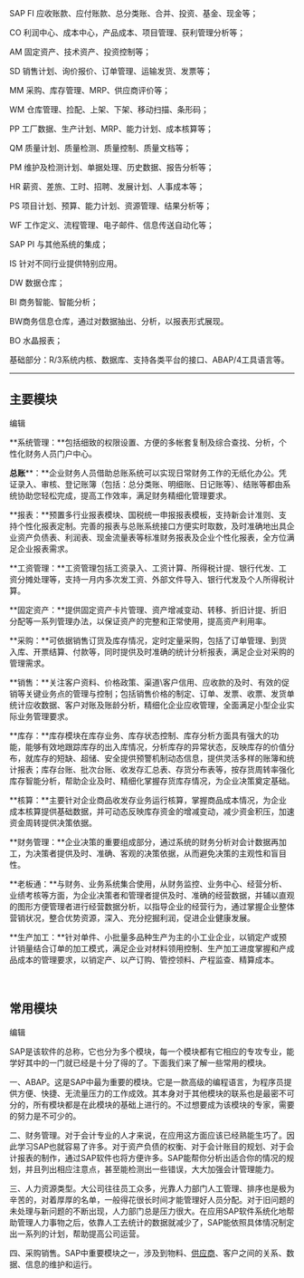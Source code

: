 SAP FI 应收账款、应付账款、总分类账、合并、投资、基金、现金等；

CO 利润中心、成本中心，产品成本、项目管理、获利管理分析等；

AM 固定资产、技术资产、投资控制等；

SD 销售计划、询价报价、订单管理、运输发货、发票等；

MM 采购、库存管理、MRP、供应商评价等；

WM 仓库管理、捡配、上架、下架、移动扫描、条形码；

PP 工厂数据、生产计划、MRP、能力计划、成本核算等；

QM 质量计划、质量检测、质量控制、质量文档等；

PM 维护及检测计划、单据处理、历史数据、报告分析等；

HR 薪资、差旅、工时、招聘、发展计划、人事成本等；

PS 项目计划、预算、能力计划、资源管理、结果分析等；

WF 工作定义、流程管理、电子邮件、信息传送自动化等；

SAP PI 与其他系统的集成；

IS 针对不同行业提供特别应用。

DW 数据仓库；

BI 商务智能、智能分析；

BW商务信息仓库，通过对数据抽出、分析，以报表形式展现。

BO 水晶报表；

基础部分：R/3系统内核、数据库、支持各类平台的接口、ABAP/4工具语言等。



---

## 主要模块

编辑

**系统管理：**包括细致的权限设置、方便的多帐套复制及综合查找、分析，个性化财务人员门户中心。

**总账****：**企业财务人员借助总账系统可以实现日常财务工作的无纸化办公。凭证录入、审核、登记账簿（包括：总分类账、明细账、日记账等）、结账等都由系统协助您轻松完成，提高工作效率，满足财务精细化管理要求。

**报表：**预置多行业报表模块、国税统一申报报表模板，支持新会计准则、支持个性化报表定制。完善的报表与总账系统接口方便实时取数，及时准确地出具企业资产负债表、利润表、现金流量表等标准财务报表及企业个性化报表，全方位满足企业报表需求。

**工资管理：**工资管理包括工资录入、工资计算、所得税计提、银行代发、工资分摊处理等，支持一月内多次发工资、外部文件导入、银行代发及个人所得税计算。

**固定资产：**提供固定资产卡片管理、资产增减变动、转移、折旧计提、折旧分配等一系列管理办法，以保证资产的完整和正常使用，提高资产利用率。

**采购：**可依据销售订货及库存情况，定时定量采购，包括了订单管理、到货入库、开票结算、付款等，同时提供及时准确的统计分析报表，满足企业对采购的管理需求。

**销售：**关注客户资料、价格政策、渠道\客户信用、应收款的及时、有效的促销等关键业务点的管理与控制；包括销售价格的制定、订单、发票、收票、发货单统计应收数据、客户对账及账龄分析，精细化企业应收管理，全面满足小型企业实际业务管理要求。

**库存：**库存模块在库存业务、库存状态控制、库存分析方面具有强大的功能，能够有效地跟踪库存的出入库情况，分析库存的异常状态，反映库存的价值分布，就库存的短缺、超储、安全提供预警机制动态信息，提供灵活多样的账簿和统计报表；库存台账、批次台账、收发存汇总表、存货分布表等，按存货周转率强化库存智能分析，帮助企业及时、精细化掌握存货库存情况，为企业决策奠定基础。

**核算：**主要针对企业商品收发存业务运行核算，掌握商品成本情况，为企业成本核算提供基础数据，并可动态反映库存资金的增减变动，减少资金积压，加速资金周转提供决策依据。

**财务管理：**企业决策的重要组成部分，通过系统的财务分析对会计数据再加工，为决策者提供及时、准确、客观的决策依据，从而避免决策的主观性和盲目性。

**老板通：**与财务、业务系统集合使用，从财务监控、业务中心、经营分析、业绩考核等方面，为企业决策者和管理者提供及时、准确的经营数据，并辅以直观的图形方便管理者进行经营数据分析，以指导企业的经营行为，通过掌握企业整体营销状况，整合优势资源，深入、充分挖掘利润，促进企业健康发展。

**生产加工：**针对单件、小批量多品种生产为主的小工业企业，以销定产或预计销量结合订单的加工模式，满足企业对材料领用控制、生产加工进度掌握和产成品成本的管理要求，以销定产、以产订购、管控领料、产程监查、精算成本。

​    

## 常用模块

编辑

SAP是该软件的总称，它也分为多个模块，每一个模块都有它相应的专攻专业，能学好其中的一门就已经是十分了得的了。下面我们来了解一些常用的模块。

一、ABAP。这是SAP中最为重要的模块。它是一款高级的编程语言，为程序员提供方便、快捷、无流量压力的工作成效。其本身对于其他模块的联系也是最密不可分的，所有模块都是在此模块的基础上进行的。不过想要成为该模块的专家，需要的努力是不可少的。

二、财务管理。对于会计专业的人才来说，在应用这方面应该已经熟能生巧了。因此学习SAP也就容易了许多。对于资产负债的权衡、对于会计账目的规划、对于会计报表的制作，通过SAP软件也将方便许多。SAP能帮你分析出适合你的情况的规划，并且列出相应注意点，甚至能检测出一些错误，大大加强会计管理能力。

三、人力资源类型。大公司往往员工众多，光靠人力部门人工管理、排序也是极为辛苦的，对着厚厚的名单，一般得花很长时间才能管理好人员分配。对于旧问题的未处理与新问题的不断出现，人力部门总是压力很大。在应用SAP软件系统化地帮助管理人力事物之后，依靠人工去统计的数据就减少了，SAP能依照具体情况制定出一系列的计划，帮助提高公司运营。

四、采购销售。SAP中重要模块之一，涉及到物料、[供应商](https://baike.baidu.com/item/%E4%BE%9B%E5%BA%94%E5%95%86)、客户之间的关系、数据、信息的维护和运行。